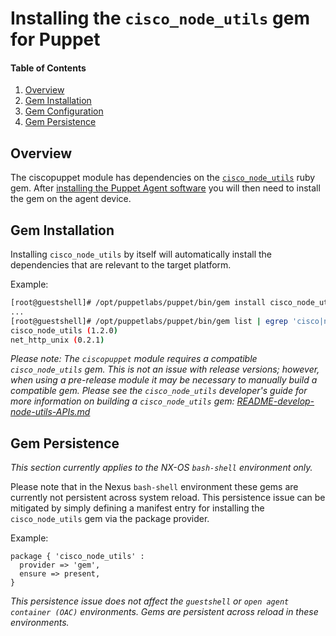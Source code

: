 # Installing the `cisco_node_utils` gem for Puppet

#### Table of Contents

1. [Overview](#overview)
1. [Gem Installation](#gem-installation)
1. [Gem Configuration](#gem-configuration)
1. [Gem Persistence](#gem-persistence)

## Overview

The ciscopuppet module has dependencies on the [`cisco_node_utils`](https://rubygems.org/gems/cisco_node_utils) ruby gem. After [installing the Puppet Agent software](README-agent-install.md) you will then need to install the gem on the agent device.

## Gem Installation

Installing `cisco_node_utils` by itself will automatically install the dependencies that are relevant to the target platform.

Example:

~~~bash
[root@guestshell]# /opt/puppetlabs/puppet/bin/gem install cisco_node_utils
...
[root@guestshell]# /opt/puppetlabs/puppet/bin/gem list | egrep 'cisco|net_http'
cisco_node_utils (1.2.0)
net_http_unix (0.2.1)
~~~

*Please note: The `ciscopuppet` module requires a compatible `cisco_node_utils` gem. This is not an issue with release versions; however, when using a pre-release module it may be necessary to manually build a compatible gem. Please see the `cisco_node_utils` developer's guide for more information on building a `cisco_node_utils` gem:  [README-develop-node-utils-APIs.md](https://github.com/cisco/cisco-network-node-utils/blob/develop/docs/README-develop-node-utils-APIs.md#step-5-build-and-install-the-gem)*

## Gem Persistence

*This section currently applies to the NX-OS `bash-shell` environment only.*

Please note that in the Nexus `bash-shell` environment these gems are currently not persistent across system reload. This persistence issue can be mitigated by simply defining a manifest entry for installing the `cisco_node_utils` gem via the package provider.

Example:

~~~Puppet
package { 'cisco_node_utils' :
  provider => 'gem',
  ensure => present,
}
~~~

*This persistence issue does not affect the `guestshell` or `open agent container (OAC)` environments. Gems are persistent across reload in these environments.*

